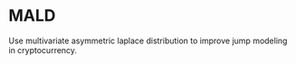 # MALD
Use multivariate asymmetric laplace distribution to improve jump modeling in cryptocurrency.

